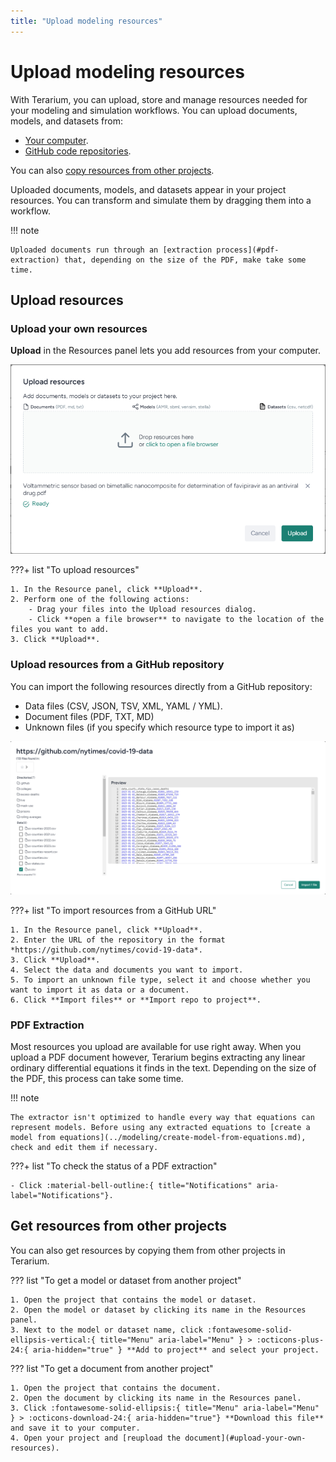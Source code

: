 ```yaml
---
title: "Upload modeling resources"
---
```


# Upload modeling resources

With Terarium, you can upload, store and manage resources needed for your modeling and simulation workflows. You can upload documents, models, and datasets from: 

- [Your computer](#upload-your-own-resources).
- [GitHub code repositories](#upload-resources-from-a-github-repository).

You can also [copy resources from other projects](#get-resources-from-other-projects).

Uploaded documents, models, and datasets appear in your project resources. You can transform and simulate them by dragging them into a workflow.

!!! note

    Uploaded documents run through an [extraction process](#pdf-extraction) that, depending on the size of the PDF, make take some time.  

## Upload resources

### Upload your own resources

**Upload** in the Resources panel lets you add resources from your computer.

![Upload dialog configured to upload and extract metadata from a scientific paper on COVID-19](../img/resources/upload.png)

???+ list "To upload resources"

    1. In the Resource panel, click **Upload**.
    2. Perform one of the following actions:
        - Drag your files into the Upload resources dialog.
        - Click **open a file browser** to navigate to the location of the files you want to add.
    3. Click **Upload**.

### Upload resources from a GitHub repository

You can import the following resources directly from a GitHub repository:

- Data files (CSV, JSON, TSV, XML, YAML / YML).
- Document files (PDF, TXT, MD)
- Unknown files (if you specify which resource type to import it as)

![Import dialog showing the directory structure of the nytimes/covid-19-data GitHub repository](../img/resources/github.png)

???+ list "To import resources from a GitHub URL"

    1. In the Resource panel, click **Upload**.
    2. Enter the URL of the repository in the format *https://github.com/nytimes/covid-19-data*.
    3. Click **Upload**.
    4. Select the data and documents you want to import. 
    5. To import an unknown file type, select it and choose whether you want to import it as data or a document.
    6. Click **Import files** or **Import repo to project**.

### PDF Extraction

Most resources you upload are available for use right away. When you upload a PDF document however, Terarium begins extracting any linear ordinary differential equations it finds in the text. Depending on the size of the PDF, this process can take some time.

!!! note

    The extractor isn't optimized to handle every way that equations can represent models. Before using any extracted equations to [create a model from equations](../modeling/create-model-from-equations.md), check and edit them if necessary.

???+ list "To check the status of a PDF extraction"

    - Click :material-bell-outline:{ title="Notifications" aria-label="Notifications"}.

## Get resources from other projects

You can also get resources by copying them from other projects in Terarium.

??? list "To get a model or dataset from another project"

    1. Open the project that contains the model or dataset.
    2. Open the model or dataset by clicking its name in the Resources panel.
    3. Next to the model or dataset name, click :fontawesome-solid-ellipsis-vertical:{ title="Menu" aria-label="Menu" } > :octicons-plus-24:{ aria-hidden="true" } **Add to project** and select your project.

??? list "To get a document from another project"

    1. Open the project that contains the document.
    2. Open the document by clicking its name in the Resources panel.
    3. Click :fontawesome-solid-ellipsis:{ title="Menu" aria-label="Menu" } > :octicons-download-24:{ aria-hidden="true"} **Download this file** and save it to your computer.
    4. Open your project and [reupload the document](#upload-your-own-resources).